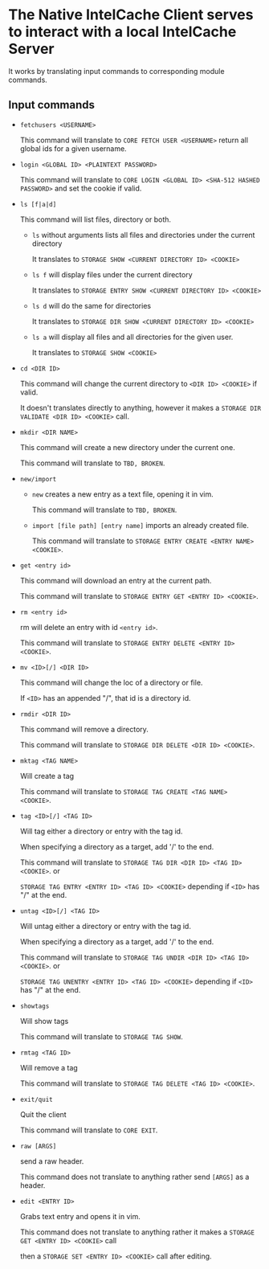 # The Native IntelCache Client serves to interact with a local IntelCache Server

It works by translating input commands to corresponding module commands.

## Input commands
* ```fetchusers <USERNAME>```
	
	This command will translate to `CORE FETCH USER <USERNAME>` return all global ids for a given username.
* ```login <GLOBAL ID> <PLAINTEXT PASSWORD>```
	
	This command will translate to `CORE LOGIN <GLOBAL ID> <SHA-512 HASHED PASSWORD>` and set the cookie if valid.
* ```ls [f|a|d]```
	
	This command will list files, directory or both.
	
	* `ls` without arguments lists all files and directories under the current directory
		
		It translates to `STORAGE SHOW <CURRENT DIRECTORY ID> <COOKIE>`
		
	* `ls f` will display files under the current directory
		
		It translates to `STORAGE ENTRY SHOW <CURRENT DIRECTORY ID> <COOKIE>`
		
	* `ls d` will do the same for directories
		
		It translates to `STORAGE DIR SHOW <CURRENT DIRECTORY ID> <COOKIE>`
		
	* `ls a` will display all files and all directories for the given user.
		
		It translates to `STORAGE SHOW <COOKIE>`
* ```cd <DIR ID>```
	
	This command will change the current directory to `<DIR ID> <COOKIE>` if valid.
	
	It doesn't translates directly to anything, however it makes a `STORAGE DIR VALIDATE <DIR ID> <COOKIE>` call.

* ```mkdir <DIR NAME>```
	
	This command will create a new directory under the current one.
	
	This command will translate to `TBD, BROKEN`.

* `new/import`
	* `new` creates a new entry as a text file, opening it in vim.
		
		This command will translate to `TBD, BROKEN`.
	* `import [file path] [entry name]` imports an already created file.
		
		This command will translate to `STORAGE ENTRY CREATE <ENTRY NAME> <COOKIE>`.
* `get <entry id>`
	
	This command will download an entry at the current path.
	
	This command will translate to `STORAGE ENTRY GET <ENTRY ID> <COOKIE>`.
* `rm <entry id>`
	
	rm will delete an entry with id `<entry id>`.
	
	This command will translate to `STORAGE ENTRY DELETE <ENTRY ID> <COOKIE>`.
* `mv <ID>[/] <DIR ID>`
	
	This command will change the loc of a directory or file.
	
	If `<ID>` has an appended "/", that id is a directory id.
* `rmdir <DIR ID>`
	
	This command will remove a directory.
	
	This command will translate to `STORAGE DIR DELETE <DIR ID> <COOKIE>`.
* `mktag <TAG NAME>`
	
	Will create a tag
	
	This command will translate to `STORAGE TAG CREATE <TAG NAME> <COOKIE>`.
* `tag <ID>[/] <TAG ID>`
	
	Will tag either a directory or entry with the tag id.
	
	When specifying a directory as a target, add '/' to the end.
	
	This command will translate to `STORAGE TAG DIR <DIR ID> <TAG ID> <COOKIE>`. or
	
	 `STORAGE TAG ENTRY <ENTRY ID> <TAG ID> <COOKIE>` depending if `<ID>` has "/" at the end.
* `untag <ID>[/] <TAG ID>`
	
	Will untag either a directory or entry with the tag id.
	
	When specifying a directory as a target, add '/' to the end.
	
	This command will translate to `STORAGE TAG UNDIR <DIR ID> <TAG ID> <COOKIE>`. or
	
	 `STORAGE TAG UNENTRY <ENTRY ID> <TAG ID> <COOKIE>` depending if `<ID>` has "/" at the end.
* `showtags`
	
	Will show tags
	
	This command will translate to `STORAGE TAG SHOW`.
* `rmtag <TAG ID>`
	
	Will remove a tag
	
	This command will translate to `STORAGE TAG DELETE <TAG ID> <COOKIE>`.
* `exit/quit`
	
	Quit the client
	
	This command will translate to `CORE EXIT`.
* `raw [ARGS]`
	
	send a raw header.
	
	This command does not translate to anything rather send `[ARGS]` as a header.
* `edit <ENTRY ID>`
	
	Grabs text entry and opens it in vim.
	
	This command does not translate to anything rather it makes a `STORAGE GET <ENTRY ID> <COOKIE>` call
	
	then a `STORAGE SET <ENTRY ID> <COOKIE>` call after editing.
